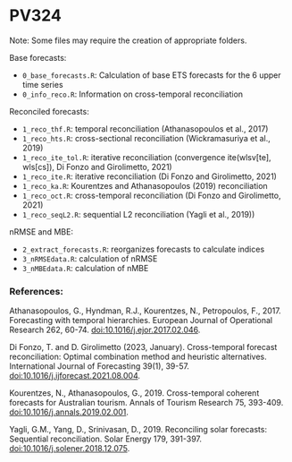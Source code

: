 
# PV324

Note: Some files may require the creation of appropriate folders.

Base forecasts:

- `0_base_forecasts.R`: Calculation of base ETS forecasts for the 6
  upper time series
- `0_info_reco.R`: Information on cross-temporal reconciliation

Reconciled forecasts:

- `1_reco_thf.R`: temporal reconciliation (Athanasopoulos et al., 2017)
- `1_reco_hts.R`: cross-sectional reconciliation (Wickramasuriya et al.,
  2019)
- `1_reco_ite_tol.R`: iterative reconciliation (convergence
  ite(wlsv\[te\], wls\[cs\]), Di Fonzo and Girolimetto, 2021)
- `1_reco_ite.R`: iterative reconciliation (Di Fonzo and Girolimetto,
  2021)
- `1_reco_ka.R`: Kourentzes and Athanasopoulos (2019) reconciliation
- `1_reco_oct.R`: cross-temporal reconciliation (Di Fonzo and
  Girolimetto, 2021)
- `1_reco_seqL2.R`: sequential L2 reconciliation (Yagli et al., 2019))

nRMSE and MBE:

- `2_extract_forecasts.R`: reorganizes forecasts to calculate indices
- `3_nRMSEdata.R`: calculation of nRMSE
- `3_nMBEdata.R`: calculation of nMBE

### References:

Athanasopoulos, G., Hyndman, R.J., Kourentzes, N., Petropoulos, F.,
2017. Forecasting with temporal hierarchies. European Journal of
Operational Research 262, 60-74.
[doi:10.1016/j.ejor.2017.02.046](https://doi:10.1016/j.ejor.2017.02.046).

Di Fonzo, T. and D. Girolimetto (2023, January). Cross-temporal forecast
reconciliation: Optimal combination method and heuristic alternatives.
International Journal of Forecasting 39(1), 39-57.
[doi:10.1016/j.ijforecast.2021.08.004](https://doi.org/10.1016/j.ijforecast.2021.08.004).

Kourentzes, N., Athanasopoulos, G., 2019. Cross-temporal coherent
forecasts for Australian tourism. Annals of Tourism Research 75,
393-409.
[doi:10.1016/j.annals.2019.02.001](https://doi:10.1016/j.solener.2018.12.075).

Yagli, G.M., Yang, D., Srinivasan, D., 2019. Reconciling solar
forecasts: Sequential reconciliation. Solar Energy 179, 391-397.
[doi:10.1016/j.solener.2018.12.075](https://doi:10.1016/j.solener.2018.12.075).
